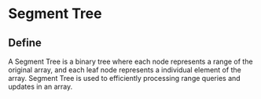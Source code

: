 # Segment Tree

## Define

A Segment Tree is a binary tree where each node represents a range of the original array, and each leaf node represents a individual element of the array. Segment Tree is used to efficiently processing range queries and updates in an array.
